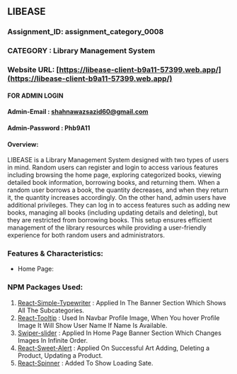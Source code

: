 
## LIBEASE 

### Assignment_ID: assignment_category_0008

### CATEGORY : Library Management System

### Website URL: [https://libease-client-b9a11-57399.web.app/](https://libease-client-b9a11-57399.web.app/)

#### FOR ADMIN LOGIN
#### Admin-Email : shahnawazsazid60@gmail.com
#### Admin-Password : Phb9A11




#### Overview:
LIBEASE is a Library Management System designed with two types of users in mind. Random users can register and login to access various features including browsing the home page, exploring categorized books, viewing detailed book information, borrowing books, and returning them. When a random user borrows a book, the quantity decreases, and when they return it, the quantity increases accordingly. On the other hand, admin users have additional privileges. They can log in to access features such as adding new books, managing all books (including updating details and deleting), but they are restricted from borrowing books. This setup ensures efficient management of the library resources while providing a user-friendly experience for both random users and administrators.

### Features & Characteristics:

- Home Page: 



### NPM Packages Used:

1. [React-Simple-Typewriter](https://www.npmjs.com/package/react-simple-typewriter) : Applied In The Banner Section Which Shows All The Subcategories.
2. [React-Tooltip](https://react-tooltip.com/) : Used In Navbar Profile Image, When You hover Profile Image It Will Show User Name If Name Is Available.
3. [Swiper-slider](https://swiperjs.com/) : Applied In Home Page Banner Section Which Changes Images In Infinite Order.
4. [React-Sweet-Alert](https://sweetalert2.github.io/) : Applied On Successful Art Adding, Deleting a Product, Updating a Product. 
5. [React-Spinner](https://www.npmjs.com/package/react-spinners) : Added To Show Loading Sate.

